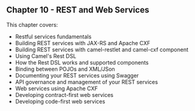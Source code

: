 Chapter 10 - REST and Web Services
----------------------------------

This chapter covers:

- Restful services fundamentals
- Building REST services with JAX-RS and Apache CXF
- Building REST services with camel-restlet and camel-cxf component 
- Using Camel's Rest DSL
- How the Rest DSL works and supported components
- Binding between POJOs and XML/JSon
- Documenting your REST services using Swagger
- API governance and management of your REST services
- Web services using Apache CXF
- Developing contract-first web services
- Developing code-first web services

